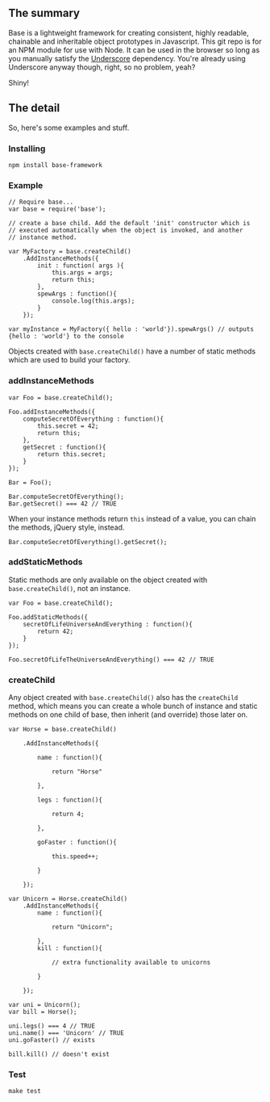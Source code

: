 ## The summary

Base is a lightweight framework for creating consistent, highly readable, chainable and inheritable object prototypes in Javascript. This git repo is for an NPM module for use with Node. It can be used in the browser so long as you manually satisfy the [Underscore](http://documentcloud.github.com/underscore/) dependency. You're already using Underscore anyway though, right, so no problem, yeah? 

Shiny!

## The detail

So, here's some examples and stuff.

### Installing

	npm install base-framework

### Example

	// Require base...
	var base = require('base');
 
	// create a base child. Add the default 'init' constructor which is
	// executed automatically when the object is invoked, and another 
	// instance method.

	var MyFactory = base.createChild()
		.AddInstanceMethods({
			init : function( args ){
				this.args = args;
				return this;
			},
			spewArgs : function(){
				console.log(this.args);
			}
		});

	var myInstance = MyFactory({ hello : 'world'}).spewArgs() // outputs {hello : 'world'} to the console

Objects created with `base.createChild()` have a number of static methods which are used to build your factory.

### addInstanceMethods

	var Foo = base.createChild();

	Foo.addInstanceMethods({
		computeSecretOfEverything : function(){
			this.secret = 42;
			return this;
		},
		getSecret : function(){
			return this.secret;
		}
	});

	Bar = Foo();

	Bar.computeSecretOfEverything();
	Bar.getSecret() === 42 // TRUE

When your instance methods return `this` instead of a value, you can chain the methods, jQuery style, instead.

	Bar.computeSecretOfEverything().getSecret();

### addStaticMethods

Static methods are only available on the object created with `base.createChild()`, not an instance.

	var Foo = base.createChild();

	Foo.addStaticMethods({
		secretOfLifeUniverseAndEverything : function(){
			return 42;
		}
	});

	Foo.secretOfLifeTheUniverseAndEverything() === 42 // TRUE


### createChild

Any object created with `base.createChild()` also has the `createChild` method, which means you can create a whole bunch of instance and static methods on one child of base, then inherit (and override) those later on.

	var Horse = base.createChild()

		.AddInstanceMethods({

			name : function(){

				return "Horse"

			},

			legs : function(){

				return 4;

			},

			goFaster : function(){

				this.speed++;

			}

		});

	var Unicorn = Horse.createChild()
		.AddInstanceMethods({
			name : function(){

				return "Unicorn";

			},
			kill : function(){

				// extra functionality available to unicorns

			}

		});

	var uni = Unicorn();
	var bill = Horse();

	uni.legs() === 4 // TRUE
	uni.name() === 'Unicorn' // TRUE
	uni.goFaster() // exists

	bill.kill() // doesn't exist

### Test

	make test

